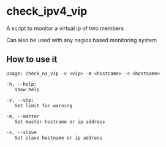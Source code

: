 # check_ipv4_vip
A script to monitor a virtual ip of two members

Can also be used with any nagios based monitoring system

## How to use it

```
Usage: check_nx_vip -v <vip> -m <hostname> -s <hostname>

-h, --help:
   show help

-v, --vip:
   Set limit for warning

-m, --master
   Set master hostname or ip address

-s, --slave
   Set slave hostname or ip address
````

